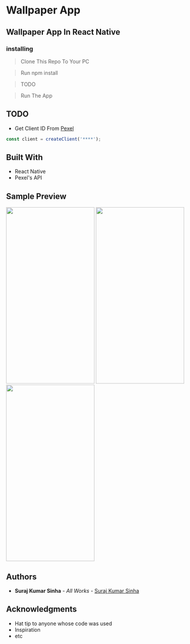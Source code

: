 # Wallpaper App

## Wallpaper App In React Native

### installing

> Clone This Repo To Your PC 

> Run npm install

> TODO

> Run The App

## TODO 

* Get Client ID From [Pexel](https://www.pexels.com/api/documentation/?language=javascript)

```javascript
const client = createClient('****');
```

## Built With

* React Native
* Pexel's API

## Sample Preview

<img src="https://user-images.githubusercontent.com/61349423/102805483-49cff480-43e1-11eb-8d25-2f9a803f66ae.jpg" width="240" height="480"> <img src="https://user-images.githubusercontent.com/61349423/102805504-518f9900-43e1-11eb-94d5-22bcaae6550f.jpg" width="240" height="480"> <img src="https://user-images.githubusercontent.com/61349423/102805494-4dfc1200-43e1-11eb-98ff-b60564642405.jpg" width="240" height="480">

## Authors

* **Suraj Kumar Sinha** - *All Works* - [Suraj Kumar Sinha](https://github.com/sksinha37)




## Acknowledgments

* Hat tip to anyone whose code was used
* Inspiration
* etc
